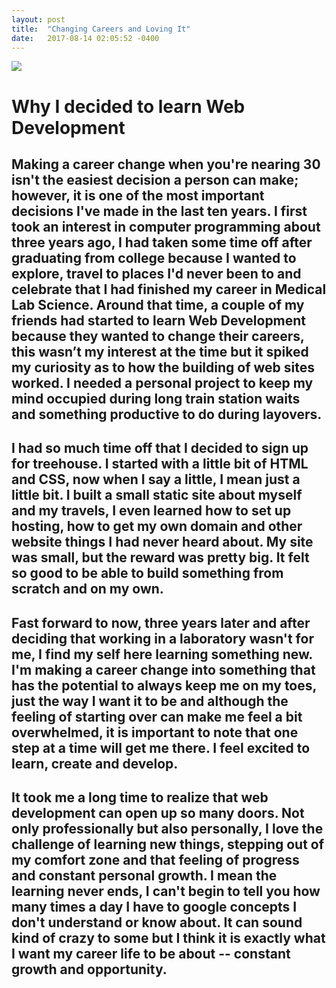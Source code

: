 ```yaml
---
layout: post
title:  "Changing Careers and Loving It"
date:   2017-08-14 02:05:52 -0400
---
```



![](http://i.imgur.com/6cNz8ny.jpg)
# Why I decided to learn Web Development

## Making a career change when you're nearing 30 isn't the easiest decision a person can make; however, it is one of the most important decisions I've made in the last ten years. I first took an interest in computer programming about three years ago, I had taken some time off after graduating from college because I wanted to explore, travel to places I'd never been to and celebrate that I had finished my career in Medical Lab Science. Around that time, a couple of my friends had started to learn Web Development because they wanted to change their careers, this wasn’t my interest at the time but it spiked my curiosity as to how the building of web sites worked. I needed a personal project to keep my mind occupied during long train station waits and something productive to do during layovers. 

## I had so much time off that I decided to sign up for treehouse. I started with a little bit of HTML and CSS, now when I say a little, I mean just a little bit. I built a small static site about myself and my travels, I even learned how to set up hosting, how to get my own domain and other website things I had never heard about. My site was small, but the reward was pretty big. It felt so good to be able to build something from scratch and on my own.

## Fast forward to now, three years later and after deciding that working in a laboratory wasn't for me, I find my self here learning something new. I'm making a career change into something that has the potential to always keep me on my toes, just the way I want it to be and although the feeling of starting over can make me feel a bit overwhelmed, it is important to note that one step at a time will get me there. I feel excited to learn, create and develop. 


## It took me a long time to realize that web development can open up so many doors. Not only professionally but also personally, I love the challenge of learning new things, stepping out of my comfort zone and that feeling of progress and constant personal growth. I mean the learning never ends, I can't begin to tell you how many times a day I have to google concepts I don't understand or know about. It can sound kind of crazy to some but I think it is exactly what I want my career life to be about -- constant growth and opportunity. 






